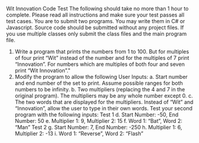 Wit Innovation Code Test
The following should take no more than 1 hour to complete. Please read all instructions and make sure your test passes all test cases. 
You are to submit two programs. 
You may write them in C# or Javascript.
Source code should be submitted without any project files. If you use multiple classes only submit the class files and the main program file.

1) Write a program that prints the numbers from 1 to 100. But for multiples of four print “Wit” instead of the number and for the multiples of 7 print “Innovation”. For numbers which are multiples of both four and seven print “Wit Innovation”."
2) Modify the program to allow the following User Inputs:
a. Start number and end number of the set to print. Assume possible ranges for both numbers to be infinity. 
b. Two multipliers (replacing the 4 and 7 in the original program). The multipliers may be any whole number except 0. 
c. The two words that are displayed for the multipliers. Instead of “Wit” and “Innovation”, allow the user to type in their own words.
Test your second program with the following inputs:
Test 1
d. Start Number: -50, End Number: 50
e. Multiplier 1: 9, Multiplier 2: 15
f. Word 1: “Bat”, Word 2: “Man”
Test 2
g. Start Number: 7, End Number: -250
h. Multiplier 1: 6, Multiplier 2: -13
i. Word 1: “Reverse”, Word 2: “Flash”
